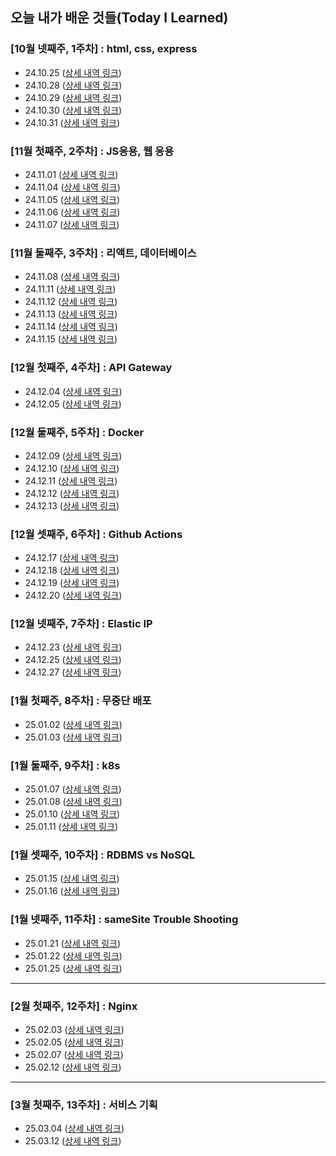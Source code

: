 ## 오늘 내가 배운 것들(Today I Learned)


### [10월 넷째주, 1주차] : html, css, express

- 24.10.25 ([상세 내역 링크](https://github.com/gelong25/mirror/blob/main/Oct/2024-10-25.md))
- 24.10.28 ([상세 내역 링크](https://github.com/gelong25/mirror/blob/main/Oct/2024-10-28.md))
- 24.10.29 ([상세 내역 링크](https://github.com/gelong25/mirror/blob/main/Oct/2024-10-29.md))
- 24.10.30 ([상세 내역 링크](https://github.com/gelong25/mirror/blob/main/Oct/2024-10-30.md))
- 24.10.31 ([상세 내역 링크](https://github.com/gelong25/mirror/blob/main/Oct/2024-10-31.md))

### [11월 첫째주, 2주차] : JS응용, 웹 응용

- 24.11.01 ([상세 내역 링크](https://github.com/gelong25/mirror/blob/main/Nov/2024-11-01.md))
- 24.11.04 ([상세 내역 링크](https://github.com/gelong25/mirror/blob/main/Nov/2024-11-04.md))
- 24.11.05 ([상세 내역 링크](https://github.com/gelong25/mirror/blob/main/Nov/2024-11-05.md))
- 24.11.06 ([상세 내역 링크](https://github.com/gelong25/mirror/blob/main/Nov/2024-11-06.md))
- 24.11.07 ([상세 내역 링크](https://github.com/gelong25/mirror/blob/main/Nov/2024-11-07.md))

### [11월 둘째주, 3주차] : 리액트, 데이터베이스

- 24.11.08 ([상세 내역 링크](https://github.com/gelong25/mirror/blob/main/Nov/2024-11-08.md))
- 24.11.11 ([상세 내역 링크](https://github.com/gelong25/mirror/blob/main/Nov/2024-11-11.md))
- 24.11.12 ([상세 내역 링크](https://github.com/gelong25/mirror/blob/main/Nov/2024-11-12.md))
- 24.11.13 ([상세 내역 링크](https://github.com/gelong25/mirror/blob/main/Nov/2024-11-13.md))
- 24.11.14 ([상세 내역 링크](https://github.com/gelong25/mirror/blob/main/Nov/2024-11-14.md))
- 24.11.15 ([상세 내역 링크](https://github.com/gelong25/mirror/blob/main/Nov/2024-11-15.md))


### [12월 첫째주, 4주차] : API Gateway 

- 24.12.04 ([상세 내역 링크](https://github.com/gelong25/mirror/blob/main/Dec/2024-12-04.md))
- 24.12.05 ([상세 내역 링크](https://github.com/gelong25/mirror/blob/main/Dec/2024-12-05.md))

### [12월 둘째주, 5주차] : Docker 

- 24.12.09 ([상세 내역 링크](https://github.com/gelong25/mirror/blob/main/Dec/2024-12-09.md))
- 24.12.10 ([상세 내역 링크](https://github.com/gelong25/mirror/blob/main/Dec/2024-12-10.md))
- 24.12.11 ([상세 내역 링크](https://github.com/gelong25/mirror/blob/main/Dec/2024-12-11.md))
- 24.12.12 ([상세 내역 링크](https://github.com/gelong25/mirror/blob/main/Dec/2024-12-12.md))
- 24.12.13 ([상세 내역 링크](https://github.com/gelong25/mirror/blob/main/Dec/2024-12-13.md))

### [12월 셋째주, 6주차] : Github Actions

- 24.12.17 ([상세 내역 링크](https://github.com/gelong25/mirror/blob/main/Dec/2024-12-17.md))
- 24.12.18 ([상세 내역 링크](https://github.com/gelong25/mirror/blob/main/Dec/2024-12-18.md))
- 24.12.19 ([상세 내역 링크](https://github.com/gelong25/mirror/blob/main/Dec/2024-12-19.md))
- 24.12.20 ([상세 내역 링크](https://github.com/gelong25/mirror/blob/main/Dec/2024-12-20.md))

### [12월 넷째주, 7주차] : Elastic IP 

- 24.12.23 ([상세 내역 링크](https://github.com/gelong25/mirror/blob/main/Dec/2024-12-23.md))
- 24.12.25 ([상세 내역 링크](https://github.com/gelong25/mirror/blob/main/Dec/2024-12-25.md))
- 24.12.27 ([상세 내역 링크](https://github.com/gelong25/mirror/blob/main/Dec/2024-12-27.md))

### [1월 첫째주, 8주차] : 무중단 배포 

- 25.01.02 ([상세 내역 링크](https://github.com/gelong25/mirror/blob/main/Jan/2025-01-02.md))
- 25.01.03 ([상세 내역 링크](https://github.com/gelong25/mirror/blob/main/Jan/2025-01-03.md))

### [1월 둘째주, 9주차] : k8s

- 25.01.07 ([상세 내역 링크](https://github.com/gelong25/mirror/blob/main/Jan/2025-01-07.md))
- 25.01.08 ([상세 내역 링크](https://github.com/gelong25/mirror/blob/main/Jan/2025-01-08.md))
- 25.01.10 ([상세 내역 링크](https://github.com/gelong25/mirror/blob/main/Jan/2025-01-10.md))
- 25.01.11 ([상세 내역 링크](https://github.com/gelong25/mirror/blob/main/Jan/2025-01-11.md))

### [1월 셋째주, 10주차] : RDBMS vs NoSQL 

- 25.01.15 ([상세 내역 링크](https://github.com/gelong25/mirror/blob/main/Jan/2025-01-15.md))
- 25.01.16 ([상세 내역 링크](https://github.com/gelong25/mirror/blob/main/Jan/2025-01-16.md))

### [1월 넷째주, 11주차] : sameSite Trouble Shooting

- 25.01.21 ([상세 내역 링크](https://github.com/gelong25/mirror/blob/main/Jan/2025-01-21.md))
- 25.01.22 ([상세 내역 링크](https://github.com/gelong25/mirror/blob/main/Jan/2025-01-22.md))
- 25.01.25 ([상세 내역 링크](https://github.com/gelong25/mirror/blob/main/Jan/2025-01-25.md))

---

### [2월 첫째주, 12주차] : Nginx 

- 25.02.03 ([상세 내역 링크](https://github.com/gelong25/mirror/blob/main/Feb/2025-02-03.md))
- 25.02.05 ([상세 내역 링크](https://github.com/gelong25/mirror/blob/main/Feb/2025-02-05.md))
- 25.02.07 ([상세 내역 링크](https://github.com/gelong25/mirror/blob/main/Feb/2025-02-07.md))
- 25.02.12 ([상세 내역 링크](https://github.com/gelong25/mirror/blob/main/Feb/2025-02-12.md))

---

### [3월 첫째주, 13주차] : 서비스 기획 

- 25.03.04 ([상세 내역 링크](https://github.com/gelong25/mirror/blob/main/Mar/2025-03-04.md))
- 25.03.12 ([상세 내역 링크](https://github.com/gelong25/mirror/blob/main/Mar/2025-03-12.md))
